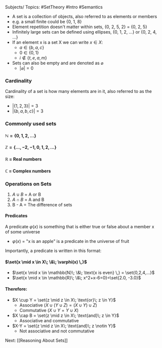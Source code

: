 Subjects/ Topics:  #SetTheory #Intro #Semantics

- A set is a collection of objects, also referred to as elements or members
- e.g. a small finite could be {0, 1, 8}
- Element repetition doesn't matter within sets, {0, 2, 5, 2} = {0, 2, 5}
- Infinitely large sets can be defined using ellipses, {0, 1, 2, ...} or {0, 2, 4, ...}
- If an element x is a set X we can write $x \in X$:
	- $a \in \{b,a,c\}$
	- $0 \in \{0,1\}$
	- $i \notin \{t,e,a,m\}$
- Sets can also be empty and are denoted as $\varnothing$
	- $|\varnothing|=0$
### Cardinality
Cardinality of a set is how many elements are in it, also referred to as the size:
- $|\{1,2,3\}| = 3$
- $|\{b,a,b,c\}| = 3$

### Commonly used sets
#### $\mathbb{N} = \{0,1,2,...\}$
#### $\mathbb{Z} = \{...,-2,-1,0,1,2,...\}$
#### $\mathbb{R}$ = Real numbers
#### $\mathbb{C}$ = Complex numbers

### Operations on Sets

1. $A \cup B$ = A or B
2. $A \cap B$ = A and B
3. B - A = The difference of sets

#### Predicates
A predicate $\varphi(x)$ is something that is either true or false about a member x of some universe
- $\varphi(x)$ = "x is an apple" is a predicate in the universe of fruit

Importantly, a predicate is written in this format:
#### $\set{x \mid x \in X\; \&\; \varphi(x) \,}$
- $\set{x \mid x \in \mathbb{N}\; \&\; \text{x is even} \,} = \set{0,2,4,...}$
- $\set{x \mid x \in \mathbb{R}\; \&\; x^2+x-6=0}=\set{2.0, -3.0}$

#### Therefore:
- $X \cup Y = \set{z \mid z \in X\; \text{or}\; z \in Y}$
	- Associative ($X \cup (Y \cup Z) = (X\cup Y)\cup Z$)
	- Commutative ($X\cup Y=Y\cup X$)
- $X \cap B = \set{z \mid z \in X\; \text{and}\; z \in Y}$
	- Associative and commutative
- $X-Y = \set{z \mid z \in X\; \text{and}\; z \notin Y}$
	- Not associative and not commutative


Next: [[Reasoning About Sets]]